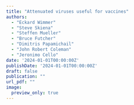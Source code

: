 ```yaml
---
title: "Attenuated viruses useful for vaccines"
authors:
  - "Eckard Wimmer"
  - "Steve Skiena"
  - "Steffen Mueller"
  - "Bruce Futcher"
  - "Dimitris Papamichail"
  - "John Robert Coleman"
  - "Jeronimo Cello"
date: '2024-01-01T00:00:00Z'
publishDate: '2024-01-01T00:00:00Z'
draft: false
publication: ""
url_pdf: ""
image:
  preview_only: true
---
```

